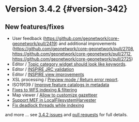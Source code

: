 # Version 3.4.2 {#version-342}

## New features/fixes

-   User feedback (<https://github.com/geonetwork/core-geonetwork/pull/2419>) and additional improvements (<https://github.com/geonetwork/core-geonetwork/pull/2708>, <https://github.com/geonetwork/core-geonetwork/pull/2712>, <https://github.com/geonetwork/core-geonetwork/pull/2725>)
-   Editor / [Topic category widget should look like keywords](https://github.com/geonetwork/core-geonetwork/pull/2615).
-   Editor / [INSPIRE JRC validation](https://github.com/geonetwork/core-geonetwork/pull/2444)
-   Editor / [INSPIRE view improvements](https://github.com/geonetwork/core-geonetwork/pull/2461)
-   XSL processing / [Preview mode / Return error report](https://github.com/geonetwork/core-geonetwork/pull/2620).
-   ISO19139 / [Improve feature catalogs in metadata](https://github.com/geonetwork/core-geonetwork/pull/2333)
-   [Fixes to WFS indexing & filtering](https://github.com/geonetwork/core-geonetwork/pull/2512)
-   Map viewer / [Allow to customize gazetteer](https://github.com/geonetwork/core-geonetwork/pull/2690)
-   [Support MEF in LocalFilesystemHarvester](https://github.com/geonetwork/core-geonetwork/pull/2667)
-   [Fix deadlock threads while indexing](https://github.com/geonetwork/core-geonetwork/pull/2740)

and more \... see [3.4.2 issues](https://github.com/geonetwork/core-geonetwork/issues?q=is%3Aissue+milestone%3A3.4.2+is%3Aclosed) and [pull requests](https://github.com/geonetwork/core-geonetwork/pulls?q=milestone%3A3.4.2+is%3Aclosed+is%3Apr) for full details.
